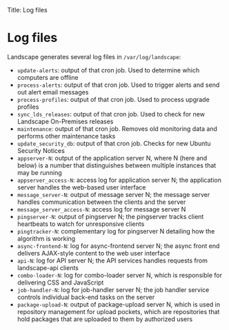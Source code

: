 Title: Log files

# Log files

Landscape generates several log files in `/var/log/landscape`:

- `update-alerts`: output of that cron job. Used to determine which computers
  are offline
- `process-alerts`: output of that cron job. Used to trigger alerts and send
  out alert email messages
- `process-profiles`: output of that cron job. Used to process upgrade profiles
- `sync_lds_releases`: output of that cron job. Used to check for new Landscape
  On-Premises releases
- `maintenance`: output of that cron job. Removes old monitoring data and
  performs other maintenance tasks
- `update_security_db`: output of that cron job. Checks for new Ubuntu Security
  Notices
- `appserver-N`: output of the application server N, where N (here and below)
  is a number that distinguishes between multiple instances that may be running
- `appserver_access-N`: access log for application server N; the application
  server handles the web-based user interface
- `message_server-N`: output of message server N; the message server handles
  communication between the clients and the server
- `message_server_access-N`: access log for message server N
- `pingserver-N`: output of pingserver N; the pingserver tracks client
  heartbeats to watch for unresponsive clients
- `pingtracker-N`: complementary log for pingserver N detailing how the
  algorithm is working
- `async-frontend-N`: log for async-frontend server N; the async front end
  delivers AJAX-style content to the web user interface
- `api-N`: log for API server N; the API services handles requests from
  landscape-api clients
- `combo-loader-N`: log for combo-loader server N, which is responsible for
  delivering CSS and JavaScript
- `job-handler-N`: log for job-handler server N; the job handler service
  controls individual back-end tasks on the server
- `package-upload-N`: output of package-upload server N, which is used in
  repository management for upload pockets, which are repositories that hold
  packages that are uploaded to them by authorized users

